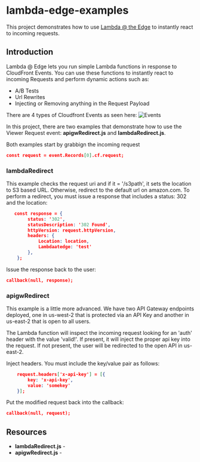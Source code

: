 # lambda-edge-examples
This project demonstrates how to use [Lambda @ the Edge](http://docs.aws.amazon.com/AmazonCloudFront/latest/DeveloperGuide/lambda-at-the-edge.html) to instantly react to incoming requests.

## Introduction
Lambda @ Edge lets you run simple Lambda functions in response to CloudFront Events. You can use these functions to instantly react to incoming Requests and perform dynamic actions such as:
- A/B Tests
- Url Rewrites
- Injecting or Removing anything in the Request Payload

There are 4 types of Cloudfront Events as seen here:
![Events](http://docs.aws.amazon.com/lambda/latest/dg/images/cloudfront-events-that-trigger-lambda-functions.png)

In this project, there are two examples that demonstrate how to use the Viewer Request event: **apigwRedirect.js** and **lambdaRedirect.js**. 

Both examples start by grabbign the incoming request

```json
const request = event.Records[0].cf.request;
```

### lambdaRedirect
This example checks the request uri and if it = '/s3path', it sets the location to S3 based URL. Otherwise, redirect to the default url on amazon.com. To perform a redirect, you must issue a response that includes a status: 302 and the location:

```json
   const response = {
        status: '302',
        statusDescription: '302 Found',
        httpVersion: request.httpVersion,
        headers: {
            Location: location,
            Lambdaatedge: 'test'
        },
    };
```

Issue the response back to the user:
```json
callback(null, response);
```

### apigwRedirect
This example is a little more advanced. We have two API Gateway endpoints deployed, one in us-west-2 that is protected via an API Key and another in us-east-2 that is open to all users.

The Lambda function will inspect the incoming request looking for an 'auth' header with the value 'valid!'. If present, it will inject the proper api key into the request. If not present, the user will be redirected to the open API in us-east-2.

Inject headers. You must include the key/value pair as follows:
```json
    request.headers['x-api-key'] = [{
        key: 'x-api-key',
        value: 'somekey'
    }];
```

Put the modified request back into the callback:
```json
callback(null, request);
```



## Resources

- **lambdaRedirect.js** - 
- **apigwRedirect.js** - 
